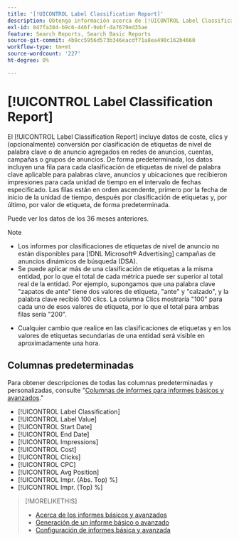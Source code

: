 ```yaml
---
title: '[!UICONTROL Label Classification Report]'
description: Obtenga información acerca de [!UICONTROL Label Classification Report].
exl-id: 847fa384-b9c6-446f-9ebf-da7679ed35ae
feature: Search Reports, Search Basic Reports
source-git-commit: 4b9cc5956d573b346eacdf71a8ea490c162b4660
workflow-type: tm+mt
source-wordcount: '227'
ht-degree: 0%

---
```


# [!UICONTROL Label Classification Report]

El [!UICONTROL Label Classification Report] incluye datos de coste, clics y (opcionalmente) conversión por clasificación de etiquetas de nivel de palabra clave o de anuncio agregados en redes de anuncios, cuentas, campañas o grupos de anuncios. De forma predeterminada, los datos incluyen una fila para cada clasificación de etiquetas de nivel de palabra clave aplicable para palabras clave, anuncios y ubicaciones que recibieron impresiones para cada unidad de tiempo en el intervalo de fechas especificado. Las filas están en orden ascendente, primero por la fecha de inicio de la unidad de tiempo, después por clasificación de etiquetas y, por último, por valor de etiqueta, de forma predeterminada.

Puede ver los datos de los 36 meses anteriores.

>[!NOTE]
>
>* Los informes por clasificaciones de etiquetas de nivel de anuncio no están disponibles para [!DNL Microsoft® Advertising] campañas de anuncios dinámicos de búsqueda (DSA).
>* Se puede aplicar más de una clasificación de etiquetas a la misma entidad, por lo que el total de cada métrica puede ser superior al total real de la entidad. Por ejemplo, supongamos que una palabra clave &quot;zapatos de ante&quot; tiene dos valores de etiqueta, &quot;ante&quot; y &quot;calzado&quot;, y la palabra clave recibió 100 clics. La columna Clics mostraría &quot;100&quot; para cada uno de esos valores de etiqueta, por lo que el total para ambas filas sería &quot;200&quot;.
* Cualquier cambio que realice en las clasificaciones de etiquetas y en los valores de etiquetas secundarias de una entidad será visible en aproximadamente una hora.

## Columnas predeterminadas

Para obtener descripciones de todas las columnas predeterminadas y personalizadas, consulte &quot;[Columnas de informes para informes básicos y avanzados](basic-advanced-report-columns.md).&quot;

* [!UICONTROL Label Classification]
* [!UICONTROL Label Value]
* [!UICONTROL Start Date]
* [!UICONTROL End Date]
* [!UICONTROL Impressions]
* [!UICONTROL Cost]
* [!UICONTROL Clicks]
* [!UICONTROL CPC]
* [!UICONTROL Avg Position]
* [!UICONTROL Impr. (Abs. Top) %]
* [!UICONTROL Impr. (Top) %]

>[!MORELIKETHIS]
>
>* [Acerca de los informes básicos y avanzados](basic-advanced-report-about.md)
>* [Generación de un informe básico o avanzado](basic-advanced-report-generate.md)
>* [Configuración de informes básica y avanzada](basic-advanced-report-settings.md)
